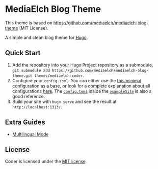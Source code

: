 # MediaElch Blog Theme

This theme is based on https://github.com/mediaelch/mediaelch-blog-theme (MIT License).

A simple and clean blog theme for [Hugo](https://gohugo.io/).

## Quick Start

1. Add the repository into your Hugo Project repository as a submodule, `git submodule add https://github.com/mediaelch/mediaelch-blog-theme.git themes/mediaelch-coder`.
2. Configure your `config.toml`. You can either use the [this minimal configuration](https://github.com/mediaelch/mediaelch-blog-theme/wiki/Configurations#complete-example) as a base, or look for a complete explanation about all configurations [here](https://github.com/mediaelch/mediaelch-blog-theme/wiki/Configurations). The [`config.toml`](https://github.com/mediaelch/mediaelch-blog-theme/blob/master/exampleSite/config.toml) inside the [`exampleSite`](https://github.com/mediaelch/mediaelch-blog-theme/tree/master/exampleSite) is also a good reference.
3. Build your site with `hugo serve` and see the result at `http://localhost:1313/`.

## Extra Guides

* [Multilingual Mode](https://github.com/mediaelch/mediaelch-blog-theme/wiki/Multilingual-Mode)

## License

Coder is licensed under the [MIT license](https://github.com/mediaelch/mediaelch-blog-theme/blob/master/LICENSE.md).
